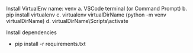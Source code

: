 Install VirtualEnv name: venv
a.	VSCode terminal (or Command Prompt)
b.	pip install virtualenv
c.	virtualenv virtualDirName (python -m venv virtualDirName)
d.	virtualDirName\Scripts\activate

Install dependencies
- 	pip install -r requirements.txt
